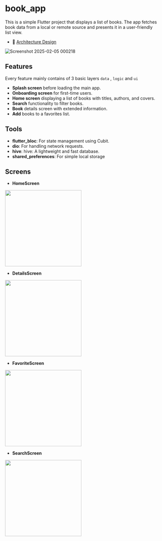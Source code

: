 # book_app

This is a simple Flutter project that displays a list of books. The app fetches book data from a local or remote source and presents it in a user-friendly list view.

- 🎨 [Architecture Design](#architecture-design)

  
![Screenshot 2025-02-05 000218](https://github.com/user-attachments/assets/e4d07286-ba06-47c0-92e1-f0a78b8e2463)


## Features

Every feature mainly contains of 3 basic layers `data` , `logic` and `ui`

- **Splash screen** before loading the main app.
- **Onboarding screen** for first-time users.
- **Home screen** displaying a list of books with titles, authors, and covers.
- **Search** functionality to filter books.
- **Book** details screen with extended information.
- **Add** books to a favorites list.

## Tools

- **flutter_bloc**: For state management using Cubit.
- **dio**: For handling network requests.
- **hive**: hive: A lightweight and fast database.
- **shared_preferences**: For simple local storage

## Screens
- **HomeScreen**

<img src="https://github.com/user-attachments/assets/030e0d25-4dc8-4f5e-9189-753ce69c603d" width="250" />


- **DetailsScreen**

<img src="https://github.com/user-attachments/assets/e43d0601-74ea-4720-8e97-33def91b3f86" width="250" />

- **FavoriteScreen**

<img src="https://github.com/user-attachments/assets/230942d0-e3fa-4f1a-9178-4500a4911d8c" width="250" />

- **SearchScreen**

<img src="https://github.com/user-attachments/assets/a90e74ca-cf88-4bcd-8804-bb7e355ec490" width="250" />




